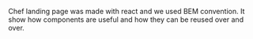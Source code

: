Chef landing page was made with react and we used BEM convention.
It show how components are useful and how they can be reused over and over.
